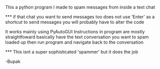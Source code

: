 This a python program I made to spam messages from inside a text chat

*** if that chat you want to send messages too does not use 'Enter' as a shortcut to send messages you will probably have to alter the code

It works mainly using PyAutoGUI
Instructions in program are mostly straightfoward basically have the text conversation you want to spam loaded up then run program and navigate back to the conversation

*** This isnt a super sophisticated 'spammer' but it does the job

-Bupak
